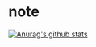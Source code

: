 # note
[![Anurag's github stats](https://github-readme-stats.vercel.app/api?username=lx1003&show_icons=true&theme=radical&count_private=true)](https://github.com/lx1003)

